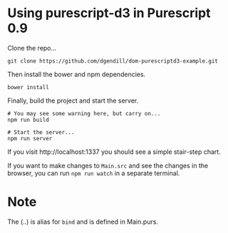 # Using purescript-d3 in Purescript 0.9

Clone the repo...

```
git clone https://github.com/dgendill/dom-purescriptd3-example.git
```

Then install the bower and npm dependencies.

```
bower install
```

Finally, build the project and start the server.

```
# You may see some warning here, but carry on...
npm run build

# Start the server...
npm run server
```

If you visit http://localhost:1337 you should see a simple stair-step chart.

If you want to make changes to `Main.src` and see the changes in the browser, you can run `npm run watch` in a separate terminal.

# Note

The (..) is alias for `bind` and is defined in Main.purs.
